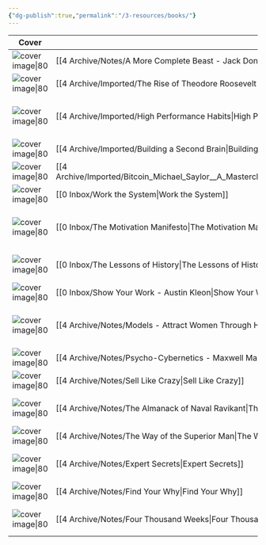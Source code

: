 ```yaml
---
{"dg-publish":true,"permalink":"/3-resources/books/"}
---
```



| Cover                                                                                                               | Title                                                                                                                                                                          | Author                                                    |
| ------------------------------------------------------------------------------------------------------------------- | ------------------------------------------------------------------------------------------------------------------------------------------------------------------------------ | --------------------------------------------------------- |
| ![cover image\|80](\-)                                                                                              | [[4 Archive/Notes/A More Complete Beast - Jack Donovan - Book\|A More Complete Beast - Jack Donovan - Book]]                                                                | [Jack Donovan](20220312093136-jack_donovan.md)            |
| ![cover image\|80](https://images-na.ssl-images-amazon.com/images/I/51-tD6sUbPL._SL200_.jpg)                        | [[4 Archive/Imported/The Rise of Theodore Roosevelt - Edmund Morris\|The Rise of Theodore Roosevelt - Edmund Morris]]                                                       | [Edmund Morris](Edmund_Morris.md)                         |
| ![cover image\|80](https://s3.eu-central-1.wasabisys.com/nienormaal/public/HighPerformanceHabits.jpg)               | [[4 Archive/Imported/High Performance Habits\|High Performance Habits]]                                                                                                     | [[4 Archive/Notes/Brendon Burchard\|Brendon Burchard]] |
| ![cover image\|80](https://s3.eu-central-1.wasabisys.com/nienormaal/public/71jhK9zsKEL-min_1024x1024.webp)          | [[4 Archive/Imported/Building a Second Brain\|Building a Second Brain]]                                                                                                     | [Tiago Forte](Tiago%20Forte.md)                           |
| ![cover image\|80](\-)                                                                                              | [[4 Archive/Imported/Bitcoin_Michael_Saylor__A_Masterclass_in_Economic_Calculation__highlights\|Bitcoin_Michael_Saylor__A_Masterclass_in_Economic_Calculation__highlights]] | [The Investors Podcast](The_Investors_Podcast.md)         |
| ![cover image\|80](https://nienormaal.s3.eu-central-1.wasabisys.com/public/work-the-system.jpg)                     | [[0 Inbox/Work the System\|Work the System]]                                                                                                                                | [[Sam Carpenter\|Sam Carpenter]]                          |
| ![cover image\|80](\-)                                                                                              | [[0 Inbox/The Motivation Manifesto\|The Motivation Manifesto]]                                                                                                              | [[4 Archive/Notes/Brendon Burchard\|Brendon Burchard]] |
| ![cover image\|80](\-)                                                                                              | [[0 Inbox/The Lessons of History\|The Lessons of History]]                                                                                                                  | [[Will Durant\|Will Durant]] [[Ariel Durant\|Ariel Durant]]                          |
| ![cover image\|80](https://images-eu.ssl-images-amazon.com/images/I/51N%2BBa1mYOL._SX218_BO1,204,203,200_QL40_.jpg) | [[0 Inbox/Show Your Work - Austin Kleon\|Show Your Work - Austin Kleon]]                                                                                                    | [[Austin Kleon\|Austin Kleon]]                            |
| ![cover image\|80](\-)                                                                                              | [[4 Archive/Notes/Models - Attract Women Through Honesty - Mark Manson\|Models - Attract Women Through Honesty - Mark Manson]]                                              | [[4 Archive/Imported/Mark Manson\|Mark Manson]]        |
| ![cover image\|80](\-)                                                                                              | [[4 Archive/Notes/Psycho-Cybernetics - Maxwell Maltz\|Psycho-Cybernetics - Maxwell Maltz]]                                                                                  | [[Maxwell Maltz\|Maxwell Maltz]]                          |
| ![cover image\|80](https://nienormaal.s3.eu-central-1.wasabisys.com/public/sell-like-crazy.jpg)                     | [[4 Archive/Notes/Sell Like Crazy\|Sell Like Crazy]]                                                                                                                        | [[Sabri Suby\|Sabri Suby]]                                |
| ![cover image\|80](\-)                                                                                              | [[4 Archive/Notes/The Almanack of Naval Ravikant\|The Almanack of Naval Ravikant]]                                                                                          | [[Naval Ravikant\|Naval Ravikant]] [[Jack Butcher\|Jack Butcher]]                       |
| ![cover image\|80](https://nienormaal.s3.eu-central-1.wasabisys.com/public/the-way-of-the-superior-man.jpg)         | [[4 Archive/Notes/The Way of the Superior Man\|The Way of the Superior Man]]                                                                                                | [[David Deida\|David Deida]]                              |
| ![cover image\|80](https://nienormaal.s3.eu-central-1.wasabisys.com/public/expert-secrets-cover.jpg)                | [[4 Archive/Notes/Expert Secrets\|Expert Secrets]]                                                                                                                          | [[0 Inbox/Russell Brunson\|Russell Brunson]]           |
| ![cover image\|80](\-)                                                                                              | [[4 Archive/Notes/Find Your Why\|Find Your Why]]                                                                                                                            | [[Simon Sinek\|Simon Sinek]]                              |
| ![cover image\|80](https://nienormaal.s3.eu-central-1.wasabisys.com/public/four-thousand-weeks.jpg)                 | [[4 Archive/Notes/Four Thousand Weeks\|Four Thousand Weeks]]                                                                                                                | [[Oliver Burkeman\|Oliver Burkeman]]                      |

